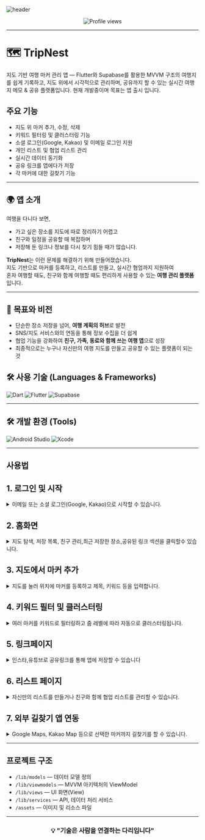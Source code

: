 <!-- 헤더 배너 -->
![header](https://capsule-render.vercel.app/api?type=waving&color=gradient&height=120&animation=fadeIn&section=footer&text=%F0%9F%8C%8D%20TripNest)

<!-- 방문자 카운트 -->
<p align="center">
  <img src="https://komarev.com/ghpvc/?username=001014k&style=flat-square&color=blue" alt="Profile views" />
</p>

---

# 🗺️ TripNest

지도 기반 여행 마커 관리 앱 — Flutter와 Supabase를 활용한 MVVM 구조의 여행지를 쉽게 기록하고, 지도 위에서 시각적으로 관리하며, 공유까지 할 수 있는 실시간 여행지 메모 & 공유 플랫폼입니다.
현재 개발중이며 목표는 앱 출시 입니다.

## 주요 기능
- 지도 위 마커 추가, 수정, 삭제
- 키워드 필터링 및 클러스터링 기능  
- 소셜 로그인(Google, Kakao) 및 이메일 로그인 지원  
- 개인 리스트 및 협업 리스트 관리  
- 실시간 데이터 동기화
- 공유 링크를 앱에다가 저장
- 각 마커에 대한 길찾기 기능

---

## 🌍 앱 소개

여행을 다니다 보면,
- 가고 싶은 장소를 지도에 따로 정리하기 어렵고  
- 친구와 일정을 공유할 때 복잡하며  
- 저장해 둔 링크나 정보를 다시 찾기 힘들 때가 많습니다.  

**TripNest**는 이런 문제를 해결하기 위해 만들어졌습니다.  
지도 기반으로 마커를 등록하고, 리스트를 만들고, 실시간 협업까지 지원하여  
혼자 여행할 때도, 친구와 함께 여행할 때도 편리하게 사용할 수 있는 **여행 관리 플랫폼**입니다.

---

## 🚀 목표와 비전
- 단순한 장소 저장을 넘어, **여행 계획의 허브**로 발전  
- SNS/지도 서비스와의 연동을 통해 정보 수집을 더 쉽게  
- 협업 기능을 강화하여 **친구, 가족, 동료와 함께 쓰는 여행 앱**으로 성장  
- 최종적으로는 누구나 자신만의 여행 지도를 만들고 공유할 수 있는 플랫폼이 되는 것  


## 🛠️ 사용 기술 (Languages & Frameworks)

<p>
  <img src="https://img.shields.io/badge/Dart-0175C2?style=flat&logo=dart&logoColor=white" alt="Dart" />
  <img src="https://img.shields.io/badge/Flutter-02569B?style=flat&logo=flutter&logoColor=white" alt="Flutter" />
  <img src="https://img.shields.io/badge/Supabase-3ECF8E?style=flat&logo=supabase&logoColor=white" alt="Supabase" />
</p>

---

## 🛠️ 개발 환경 (Tools)

<p>
  <img src="https://img.shields.io/badge/Android_Studio-3DDC84?style=flat&logo=android-studio&logoColor=white" alt="Android Studio" />
  <img src="https://img.shields.io/badge/Xcode-1575F9?style=flat&logo=xcode&logoColor=white" alt="Xcode" />
</p>

---

## 사용법

<h2>1. 로그인 및 시작</h2>
<details><summary>이메일 또는 소셜 로그인(Google, Kakao)으로 시작할 수 있습니다.</summary>
<p align="center">
<img src="https://github.com/user-attachments/assets/5009dcb5-f310-4b3d-b194-14b14e3236cf" width="20%"></img>
</p>
</details>

<h2>2. 홈화면</h2>
<details><summary>지도 탐색, 저장 목록, 친구 관리,최근 저장한 장소,공유된 링크 섹션을 클릭할수 있습니다.</summary>
<p align="center">
<img src="https://github.com/user-attachments/assets/43f10e13-c8e1-42fd-84ce-ce7a0d53fd79" width="20%"></img>
<img src="https://github.com/user-attachments/assets/f01ce697-2223-4e7e-88d2-dbbc97f60ad3" width="20%"></img>
</p>
</details>

<h2>3. 지도에서 마커 추가</h2>
<details><summary>지도를 눌러 위치에 마커를 등록하고 제목, 키워드 등을 입력합니다.</summary>
<p align="center">
<img src="https://github.com/user-attachments/assets/7b4c9983-9f22-424f-a963-236e882b8db1" width="20%"></img>
<img src="https://github.com/user-attachments/assets/b958e800-e5d3-4247-8926-1b5054a2fded" width="20%"></img>
<img src="https://github.com/user-attachments/assets/ae740b24-36c7-41c2-a894-ea23fdad23d2" width="20%"></img>
</p>
</details>

<h2>4. 키워드 필터 및 클러스터링</h2>
<details><summary>여러 마커를 키워드로 필터링하고 줌 레벨에 따라 자동으로 클러스터링됩니다.</summary>
<p align="center">
<img src="https://github.com/user-attachments/assets/103d1964-0977-430f-a5cc-744f1fe9255e" width="20%"></img>
<img src="https://github.com/user-attachments/assets/dfa1fc25-de99-4017-b7b9-d203a7c629e8" width="20%"></img>
<img src="https://github.com/user-attachments/assets/be6b875f-5edd-428d-ad3c-0ac6578def5e" width="20%"></img>
</p>
</details>

<h2>5. 링크페이지</h2>
<details><summary>인스타,유튜브로 공유링크를 통해 앱에 저장할 수 있습니다</summary>
<p align="center">
<img src="https://github.com/user-attachments/assets/75a5381c-a821-4f6e-99ff-d4be42e3c267" width="20%"></img>
</p>
</details>

<h2>6. 리스트 페이지</h2>
<details><summary>자신만의 리스트를 만들거나 친구와 함께 협업 리스트를 관리할 수 있습니다.</summary>
<p align="center">
<img src="https://github.com/user-attachments/assets/fe766f95-df61-482f-b85d-c154dd35195d" width="20%"></img>
<img src="https://github.com/user-attachments/assets/0e426c47-f5c6-4b2b-92c5-f8434e2eb4b7" width="20%"></img>
<img src="https://github.com/user-attachments/assets/99464f4f-422e-44ba-80a4-10cd00a4f264" width="20%"></img>
<img src="https://github.com/user-attachments/assets/68d08119-8b5d-4c33-a8f0-4cf07e196615" width="20%"></img>
<img src="https://github.com/user-attachments/assets/f1a82fac-b593-4ff3-b483-978057e0f490" width="20%"></img>


</details>

<h2>7. 외부 길찾기 앱 연동</h2>
<details><summary>Google Maps, Kakao Map 등으로 선택한 마커까지 길찾기를 할 수 있습니다.</summary>
<p align="center">
<img src="https://github.com/user-attachments/assets/7f7cc537-7751-47f2-965f-ca903669aea1" width="20%"></img>
</p>
</details>


---

## 프로젝트 구조

- `/lib/models` — 데이터 모델 정의  
- `/lib/viewmodels` — MVVM 아키텍처의 ViewModel  
- `/lib/views` — UI 화면(View)  
- `/lib/services` — API, 데이터 처리 서비스  
- `/assets` — 이미지 및 리소스 파일

---

<h3 align="center">💡 "기술은 사람을 연결하는 다리입니다"</h3>
